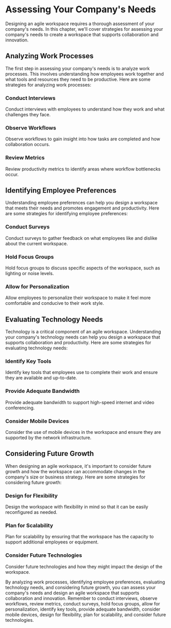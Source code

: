 # Assessing Your Company's Needs

Designing an agile workspace requires a thorough assessment of your company's needs. In this chapter, we'll cover strategies for assessing your company's needs to create a workspace that supports collaboration and innovation.

Analyzing Work Processes
------------------------

The first step in assessing your company's needs is to analyze work processes. This involves understanding how employees work together and what tools and resources they need to be productive. Here are some strategies for analyzing work processes:

### Conduct Interviews

Conduct interviews with employees to understand how they work and what challenges they face.

### Observe Workflows

Observe workflows to gain insight into how tasks are completed and how collaboration occurs.

### Review Metrics

Review productivity metrics to identify areas where workflow bottlenecks occur.

Identifying Employee Preferences
--------------------------------

Understanding employee preferences can help you design a workspace that meets their needs and promotes engagement and productivity. Here are some strategies for identifying employee preferences:

### Conduct Surveys

Conduct surveys to gather feedback on what employees like and dislike about the current workspace.

### Hold Focus Groups

Hold focus groups to discuss specific aspects of the workspace, such as lighting or noise levels.

### Allow for Personalization

Allow employees to personalize their workspace to make it feel more comfortable and conducive to their work style.

Evaluating Technology Needs
---------------------------

Technology is a critical component of an agile workspace. Understanding your company's technology needs can help you design a workspace that supports collaboration and productivity. Here are some strategies for evaluating technology needs:

### Identify Key Tools

Identify key tools that employees use to complete their work and ensure they are available and up-to-date.

### Provide Adequate Bandwidth

Provide adequate bandwidth to support high-speed internet and video conferencing.

### Consider Mobile Devices

Consider the use of mobile devices in the workspace and ensure they are supported by the network infrastructure.

Considering Future Growth
-------------------------

When designing an agile workspace, it's important to consider future growth and how the workspace can accommodate changes in the company's size or business strategy. Here are some strategies for considering future growth:

### Design for Flexibility

Design the workspace with flexibility in mind so that it can be easily reconfigured as needed.

### Plan for Scalability

Plan for scalability by ensuring that the workspace has the capacity to support additional employees or equipment.

### Consider Future Technologies

Consider future technologies and how they might impact the design of the workspace.

By analyzing work processes, identifying employee preferences, evaluating technology needs, and considering future growth, you can assess your company's needs and design an agile workspace that supports collaboration and innovation. Remember to conduct interviews, observe workflows, review metrics, conduct surveys, hold focus groups, allow for personalization, identify key tools, provide adequate bandwidth, consider mobile devices, design for flexibility, plan for scalability, and consider future technologies.
